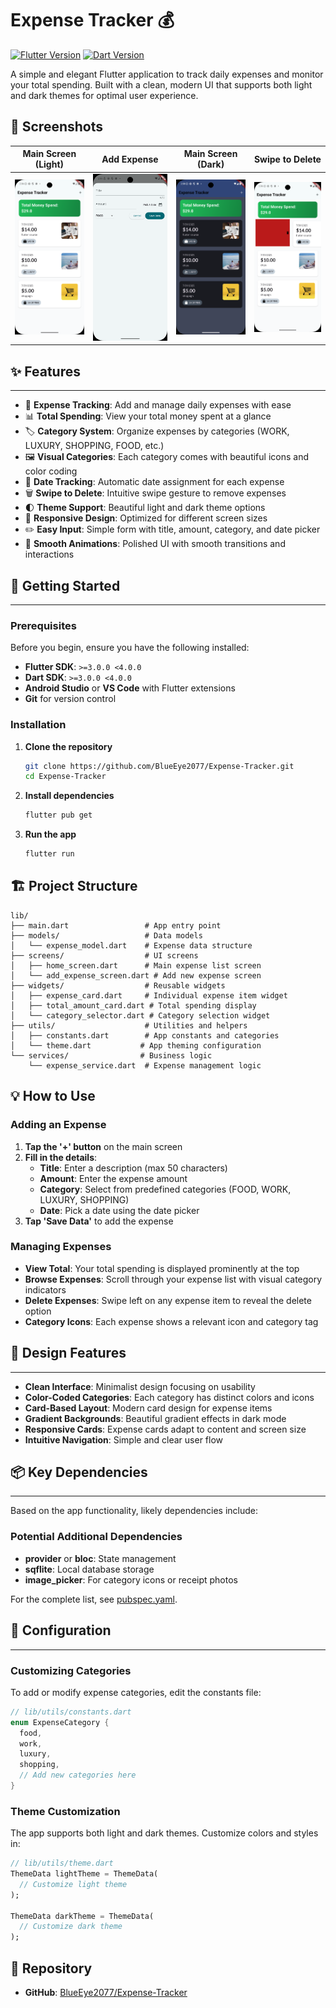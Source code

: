 # Expense Tracker 💰

[![Flutter Version](https://img.shields.io/badge/Flutter-3.0+-blue.svg)](https://flutter.dev/)
[![Dart Version](https://img.shields.io/badge/Dart-3.0+-blue.svg)](https://dart.dev/)

A simple and elegant Flutter application to track daily expenses and monitor your total spending. Built with a clean, modern UI that supports both light and dark themes for optimal user experience.

## 📱 Screenshots

| Main Screen (Light)                        | Add Expense                                 | Main Screen (Dark)                       | Swipe to Delete                               |
| ------------------------------------------ | ------------------------------------------- | ---------------------------------------- | --------------------------------------------- |
| ![Light Theme](screenshots/light_main.png) | ![Add Expense](screenshots/add_expense.png) | ![Dark Theme](screenshots/dark_main.png) | ![Swipe Delete](screenshots/swipe_delete.png) |

## ✨ Features
---
- 💸 **Expense Tracking**: Add and manage daily expenses with ease
- 📊 **Total Spending**: View your total money spent at a glance
- 🏷️ **Category System**: Organize expenses by categories (WORK, LUXURY, SHOPPING, FOOD, etc.)
- 🖼️ **Visual Categories**: Each category comes with beautiful icons and color coding
- 📅 **Date Tracking**: Automatic date assignment for each expense
- 🗑️ **Swipe to Delete**: Intuitive swipe gesture to remove expenses
- 🌓 **Theme Support**: Beautiful light and dark theme options
- 📱 **Responsive Design**: Optimized for different screen sizes
- ✏️ **Easy Input**: Simple form with title, amount, category, and date picker
- 💫 **Smooth Animations**: Polished UI with smooth transitions and interactions

## 🚀 Getting Started
---
### Prerequisites

Before you begin, ensure you have the following installed:

- **Flutter SDK**: `>=3.0.0 <4.0.0`
- **Dart SDK**: `>=3.0.0 <4.0.0`
- **Android Studio** or **VS Code** with Flutter extensions
- **Git** for version control

### Installation

1. **Clone the repository**
   ```bash
   git clone https://github.com/BlueEye2077/Expense-Tracker.git
   cd Expense-Tracker
   ```

2. **Install dependencies**
   ```bash
   flutter pub get
   ```

3. **Run the app**
   ```bash
   flutter run
   ```

## 🏗️ Project Structure

```
lib/
├── main.dart                 # App entry point
├── models/                   # Data models
│   └── expense_model.dart    # Expense data structure
├── screens/                  # UI screens
│   ├── home_screen.dart      # Main expense list screen
│   └── add_expense_screen.dart # Add new expense screen
├── widgets/                  # Reusable widgets
│   ├── expense_card.dart     # Individual expense item widget
│   ├── total_amount_card.dart # Total spending display
│   └── category_selector.dart # Category selection widget
├── utils/                    # Utilities and helpers
│   ├── constants.dart        # App constants and categories
│   └── theme.dart           # App theming configuration
└── services/                # Business logic
    └── expense_service.dart  # Expense management logic
```

## 💡 How to Use

### Adding an Expense

1. **Tap the '+' button** on the main screen
2. **Fill in the details**:
   - **Title**: Enter a description (max 50 characters)
   - **Amount**: Enter the expense amount
   - **Category**: Select from predefined categories (FOOD, WORK, LUXURY, SHOPPING)
   - **Date**: Pick a date using the date picker
3. **Tap 'Save Data'** to add the expense

### Managing Expenses

- **View Total**: Your total spending is displayed prominently at the top
- **Browse Expenses**: Scroll through your expense list with visual category indicators
- **Delete Expenses**: Swipe left on any expense item to reveal the delete option
- **Category Icons**: Each expense shows a relevant icon and category tag

## 🎨 Design Features
---

- **Clean Interface**: Minimalist design focusing on usability
- **Color-Coded Categories**: Each category has distinct colors and icons
- **Card-Based Layout**: Modern card design for expense items
- **Gradient Backgrounds**: Beautiful gradient effects in dark mode
- **Responsive Cards**: Expense cards adapt to content and screen size
- **Intuitive Navigation**: Simple and clear user flow

## 📦 Key Dependencies
---

Based on the app functionality, likely dependencies include:

### Potential Additional Dependencies
- **provider** or **bloc**: State management
- **sqflite**: Local database storage
- **image_picker**: For category icons or receipt photos

For the complete list, see [pubspec.yaml](pubspec.yaml).

## 🔧 Configuration
---
### Customizing Categories

To add or modify expense categories, edit the constants file:

```dart
// lib/utils/constants.dart
enum ExpenseCategory {
  food,
  work,
  luxury,
  shopping,
  // Add new categories here
}
```

### Theme Customization

The app supports both light and dark themes. Customize colors and styles in:

```dart
// lib/utils/theme.dart
ThemeData lightTheme = ThemeData(
  // Customize light theme
);

ThemeData darkTheme = ThemeData(
  // Customize dark theme
);
```



## 🔗 Repository

- **GitHub**: [BlueEye2077/Expense-Tracker](https://github.com/BlueEye2077/Expense-Tracker)

